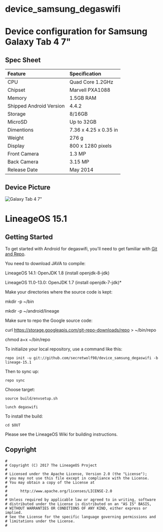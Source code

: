 # device_samsung_degaswifi
# Device configuration for Samsung Galaxy Tab 4 7"

## Spec Sheet
| Feature                 | Specification                     |
| :---------------------- | :-------------------------------- |
| CPU                     | Quad Core 1.2GHz                  |
| Chipset                 | Marvell PXA1088                   |
| Memory                  | 1.5GB RAM                         |
| Shipped Android Version | 4.4.2                             |
| Storage                 | 8/16GB                            |
| MicroSD                 | Up to 32GB                        |
| Dimentions              | 7.36 x 4.25 x 0.35 in             |
| Weight                  | 276 g                             |
| Display                 | 800 x 1280 pixels                 |
| Front Camera            | 1.3 MP                            |
| Back Camera             | 3.15 MP                           |
| Release Date            | May 2014                          |

## Device Picture
![Galaxy Tab 4 7"](http://cdn2.gsmarena.com/vv/bigpic/samsung-galaxy-tab-4-70.jpg "Galaxy Tab 4 7")



LineageOS 15.1
==============

Getting Started
---------------

To get started with Android for degaswifi, you'll need to get
familiar with [Git and Repo](http://source.android.com/source/using-repo.html).


You need to download JAVA to compile:

LineageOS 14.1: OpenJDK 1.8 (install openjdk-8-jdk)

LineageOS 11.0-13.0: OpenJDK 1.7 (install openjdk-7-jdk)*


Make your directories where the source code is kept:

mkdir -p ~/bin

mkdir -p ~/android/lineage


Make sure to repo the Google source code:

curl https://storage.googleapis.com/git-repo-downloads/repo > ~/bin/repo

chmod a+x ~/bin/repo



To initialize your local repository, use a command like this:

    repo init -u git://github.com/secretwolf98/device_samsung_degaswifi -b lineage-15.1

Then to sync up:

    repo sync

Choose target:

    source build/envsetup.sh
    
    lunch degaswifi


To install the build:

    cd $OUT



Please see the LineageOS Wiki for building instructions.



## Copyright

```
#
# Copyright (C) 2017 The LineageOS Project
#
# Licensed under the Apache License, Version 2.0 (the "License");
# you may not use this file except in compliance with the License.
# You may obtain a copy of the License at
#
#      http://www.apache.org/licenses/LICENSE-2.0
#
# Unless required by applicable law or agreed to in writing, software
# distributed under the License is distributed on an "AS IS" BASIS,
# WITHOUT WARRANTIES OR CONDITIONS OF ANY KIND, either express or implied.
# See the License for the specific language governing permissions and
# limitations under the License.
#
```

